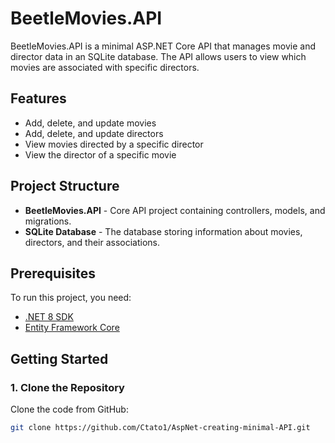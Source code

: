# BeetleMovies.API

BeetleMovies.API is a minimal ASP.NET Core API that manages movie and director data in an SQLite database. The API allows users to view which movies are associated with specific directors.

## Features

- Add, delete, and update movies
- Add, delete, and update directors
- View movies directed by a specific director
- View the director of a specific movie

## Project Structure

- **BeetleMovies.API** - Core API project containing controllers, models, and migrations.
- **SQLite Database** - The database storing information about movies, directors, and their associations.

## Prerequisites

To run this project, you need:

- [.NET 8 SDK](https://dotnet.microsoft.com/download/dotnet/8.0)
- [Entity Framework Core](https://docs.microsoft.com/en-us/ef/core/)

## Getting Started

### 1. Clone the Repository

Clone the code from GitHub:

```bash
git clone https://github.com/Ctato1/AspNet-creating-minimal-API.git
